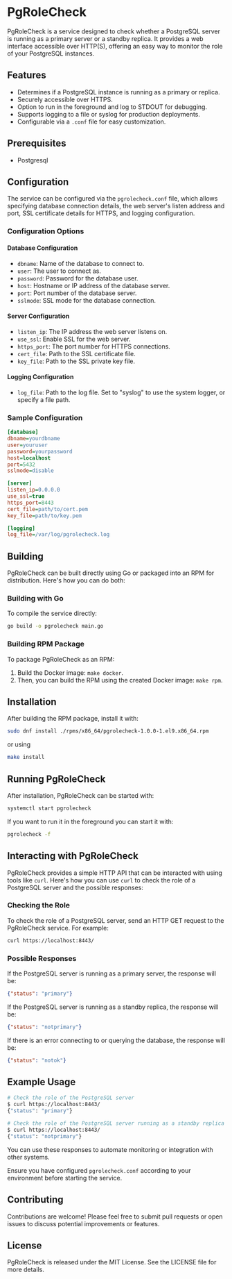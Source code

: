 # PgRoleCheck

PgRoleCheck is a service designed to check whether a PostgreSQL server is running as a primary server or a standby replica. It provides a web interface accessible over HTTP(S), offering an easy way to monitor the role of your PostgreSQL instances.

## Features

- Determines if a PostgreSQL instance is running as a primary or replica.
- Securely accessible over HTTPS.
- Option to run in the foreground and log to STDOUT for debugging.
- Supports logging to a file or syslog for production deployments.
- Configurable via a `.conf` file for easy customization.

## Prerequisites

- Postgresql

## Configuration

The service can be configured via the `pgrolecheck.conf` file, which allows specifying database connection details, the web server's listen address and port, SSL certificate details for HTTPS, and logging configuration.

### Configuration Options

#### Database Configuration

- `dbname`: Name of the database to connect to.
- `user`: The user to connect as.
- `password`: Password for the database user.
- `host`: Hostname or IP address of the database server.
- `port`: Port number of the database server.
- `sslmode`: SSL mode for the database connection.

#### Server Configuration

- `listen_ip`: The IP address the web server listens on.
- `use_ssl`: Enable SSL for the web server.
- `https_port`: The port number for HTTPS connections.
- `cert_file`: Path to the SSL certificate file.
- `key_file`: Path to the SSL private key file.

#### Logging Configuration

- `log_file`: Path to the log file. Set to "syslog" to use the system logger, or specify a file path.

### Sample Configuration

```ini
[database]
dbname=yourdbname
user=youruser
password=yourpassword
host=localhost
port=5432
sslmode=disable

[server]
listen_ip=0.0.0.0
use_ssl=true
https_port=8443
cert_file=path/to/cert.pem
key_file=path/to/key.pem

[logging]
log_file=/var/log/pgrolecheck.log
```

## Building
PgRoleCheck can be built directly using Go or packaged into an RPM for distribution. Here's how you can do both:

### Building with Go
To compile the service directly:

```bash
go build -o pgrolecheck main.go
```

### Building RPM Package
To package PgRoleCheck as an RPM:

1. Build the Docker image: `make docker`.
2. Then, you can build the RPM using the created Docker image: `make rpm`.

## Installation
After building the RPM package, install it with:

```bash
sudo dnf install ./rpms/x86_64/pgrolecheck-1.0.0-1.el9.x86_64.rpm
```

or using
```bash
make install
```

## Running PgRoleCheck
After installation, PgRoleCheck can be started with:

```bash
systemctl start pgrolecheck
```

If you want to run it in the foreground you can start it with:

```bash
pgrolecheck -f
```

## Interacting with PgRoleCheck

PgRoleCheck provides a simple HTTP API that can be interacted with using tools like `curl`. Here's how you can use `curl` to check the role of a PostgreSQL server and the possible responses:

### Checking the Role

To check the role of a PostgreSQL server, send an HTTP GET request to the PgRoleCheck service. For example:

```bash
curl https://localhost:8443/
```

### Possible Responses
If the PostgreSQL server is running as a primary server, the response will be:
```json
{"status": "primary"}
```

If the PostgreSQL server is running as a standby replica, the response will be:
```json
{"status": "notprimary"}
```

If there is an error connecting to or querying the database, the response will be:
```json
{"status": "notok"}
```

## Example Usage
```bash
# Check the role of the PostgreSQL server
$ curl https://localhost:8443/
{"status": "primary"}

# Check the role of the PostgreSQL server running as a standby replica
$ curl https://localhost:8443/
{"status": "notprimary"}
```

You can use these responses to automate monitoring or integration with other systems.

Ensure you have configured `pgrolecheck.conf` according to your environment before starting the service.

## Contributing
Contributions are welcome! Please feel free to submit pull requests or open issues to discuss potential improvements or features.

## License
PgRoleCheck is released under the MIT License. See the LICENSE file for more details.
